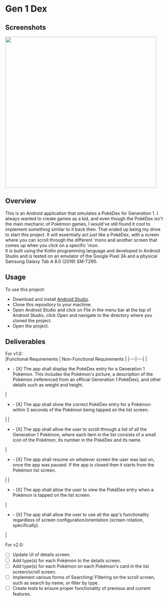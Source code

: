 # Gen 1 Dex

## Screenshots

<img src="https://github.com/AS-Coope/Gen1Dex/assets/94488901/ee50927c-68ec-430d-aabe-d454cafeb5f4" height="480" width="auto">  

## Overview
This is an Android application that simulates a PokéDex for Generation 1. I always wanted to create games as a kid, and even though the PokéDex isn't the main mechanic of Pokémon games, I would've still found it cool to implement something similar to it back then. That ended up being my drive to start this project. It will essentially act just like a PokéDex, with a screen where you can scroll through the different 'mons and another screen that comes up when you click on a specific 'mon.  
It is built using the Kotlin programming language and developed in Android Studio and is tested on an emulator of the Google Pixel 3A and a physical Samsung Galaxy Tab A 8.0 (2019) SM-T290.

## Usage
To use this project:
- Download and install [Android Studio](https://developer.android.com/studio).
- Clone this repository to your machine.
- Open Android Studio and click on File in the menu bar at the top of Android Studio, click Open and navigate to the directory where you cloned the project.
- Open the project.

## Deliverables
For v1.0:  
|Functional Requirements | Non-Functional Requirements |
|---|---|
| <ul><li>- [X] The app shall display the PokéDex entry for a Generation 1 Pokémon. This includes the Pokémon's picture, a description of the Pokémon (referenced from an official Generation 1 PokéDex), and other details such as weight and height.</ul></li> | <ul><li>- [X] The app shall show the correct PokéDex entry for a Pokémon within 3 seconds of the Pokémon being tapped on the list screen.</ul></li> |
| <ul><li>- [X] The app shall allow the user to scroll through a list of all the Generation 1 Pokémon, where each item in the list consists of a small icon of the Pokémon, its number in the PokéDex and its name.</ul></li> | <ul><li>- [X] The app shall resume on whatever screen the user was last on, once the app was paused. If the app is closed then it starts from the Pokémon list screen.</ul></li> |
| <ul><li>- [X] The app shall allow the user to view the PokéDex entry when a Pokémon is tapped on the list screen.</ul></li> | <ul><li>- [X] The app shall allow the user to use all the app's functionality regardless of screen configuration/orientation (screen rotation, specifically).</ul></li> |

For v2.0:
- [ ] Update UI of details screen.
- [ ] Add type(s) for each Pokémon to the details screen.
- [ ] Add type(s) for each Pokémon on each Pokémon's card in
the list screen/scroll screen.
- [ ] Implement various forms of Searching/ Filtering on the 
scroll screen, such as search by name, or filter by type.
- [ ] Create tests to ensure proper functionality of previous and current features.
